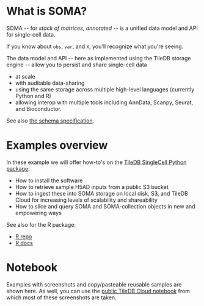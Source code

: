 # What is SOMA?

SOMA -- for _stack of matrices, annotated_ -- is a unified data model and API for single-cell data.

If you know about `obs`, `var`, and `X`, you'll recognize what you're seeing.

The data model and API -- here as implemented using the TileDB storage engine -- allow you to persist and share single-cell data

* at scale
* with auditable data-sharing
* using the same storage across multiple high-level languages (currently Python and R)
* allowing interop with multiple tools including AnnData, Scanpy, Seurat, and Bioconductor.

See also [the schema specification](https://github.com/single-cell-data/SOMA/blob/main/README.md).

# Examples overview

In these example we will offer how-to's on the [TileDB SingleCell Python package](https://github.com/single-cell-data/TileDB-SingleCell/tree/main/apis/python):

* How to install the software
* How to retrieve sample H5AD inputs from a public S3 bucket
* How to ingest these into SOMA storage on local disk, S3, and TileDB Cloud for increasing levels of scalability and shareability
* How to slice and query SOMA and SOMA-collection objects in new and empowering ways

See also for the R package:

* [R repo](https://github.com/TileDB-Inc/tiledbsc)
* [R docs](https://tiledb-inc.github.io/tiledbsc)

# Notebook

Examples with screenshots and copy/pasteable reusable samples are shown here. As well, you can use
the [public TileDB Cloud notebook](https://cloud.tiledb.com/notebooks/details/johnkerl-tiledb/d3d7ff44-dc65-4cd9-b574-98312c4cbdbd/preview) from which most of these screenshots are taken.
